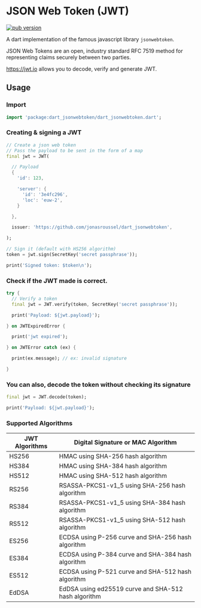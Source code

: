 # JSON Web Token (JWT)

[![pub version](https://img.shields.io/pub/v/dart_jsonwebtoken.svg)](https://pub.dev/packages/dart_jsonwebtoken)

A dart implementation of the famous javascript library `jsonwebtoken`.

JSON Web Tokens are an open, industry standard RFC 7519 method for representing claims securely between two parties.

https://jwt.io allows you to decode, verify and generate JWT.

## Usage

### Import

```dart
import 'package:dart_jsonwebtoken/dart_jsonwebtoken.dart';
```

### Creating & signing a JWT

```dart
// Create a json web token
// Pass the payload to be sent in the form of a map
final jwt = JWT(

  // Payload
  {
    'id': 123,

    'server': {
      'id': '3e4fc296',
      'loc': 'euw-2',
    }

  },

  issuer: 'https://github.com/jonasroussel/dart_jsonwebtoken',

);

// Sign it (default with HS256 algorithm)
token = jwt.sign(SecretKey('secret passphrase'));

print('Signed token: $token\n');
```

### Check if the JWT made is correct.

```dart
try {
  // Verify a token
  final jwt = JWT.verify(token, SecretKey('secret passphrase'));

  print('Payload: ${jwt.payload}');

} on JWTExpiredError {

  print('jwt expired');

} on JWTError catch (ex) {

  print(ex.message); // ex: invalid signature

}
```

### You can also, decode the token without checking its signature
```dart
final jwt = JWT.decode(token);

print('Payload: ${jwt.payload}');
```

### Supported Algorithms

| JWT Algorithms | Digital Signature or MAC Algorithm                   |
| -------------- | ---------------------------------------------------- |
| HS256          | HMAC using SHA-256 hash algorithm                    |
| HS384          | HMAC using SHA-384 hash algorithm                    |
| HS512          | HMAC using SHA-512 hash algorithm                    |
| RS256          | RSASSA-PKCS1-v1_5 using SHA-256 hash algorithm       |
| RS384          | RSASSA-PKCS1-v1_5 using SHA-384 hash algorithm       |
| RS512          | RSASSA-PKCS1-v1_5 using SHA-512 hash algorithm       |
| ES256          | ECDSA using P-256 curve and SHA-256 hash algorithm   |
| ES384          | ECDSA using P-384 curve and SHA-384 hash algorithm   |
| ES512          | ECDSA using P-521 curve and SHA-512 hash algorithm   |
| EdDSA          | EdDSA using ed25519 curve and SHA-512 hash algorithm |
